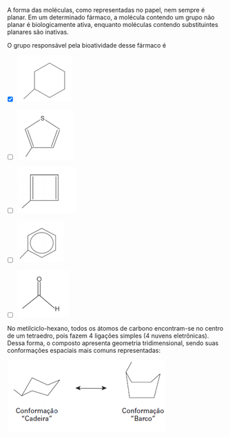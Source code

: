 

A forma das moléculas, como representadas no papel, nem sempre é planar. Em um determinado fármaco, a molécula contendo um grupo não planar é biologicamente ativa, enquanto moléculas contendo substituintes planares são inativas.

O grupo responsável pela bioatividade desse fármaco é



- [x] ![](91c0dcfa-f27a-219b-83af-d198f64ca59b.png)
- [ ] ![](8c1b07fe-9d41-abdd-0a53-9cbfb88c623a.png)
- [ ] ![](1c0641e8-ab57-21d0-bc6d-38e524dd80b7.png)
- [ ] ![](283869bb-901c-ff7c-f530-eec3ffff71a7.png)
- [ ] ![](3b2caa95-0217-e9a6-870a-02871426aa2c.png)


No metilciclo-hexano, todos os átomos de carbono encontram-se no centro de um tetraedro, pois fazem 4 ligações simples (4 nuvens eletrônicas). Dessa forma, o composto apresenta geometria tridimensional, sendo suas conformações espaciais mais comuns representadas:

![](fc918111-d57d-b0b3-37fd-799665dd984a.png)
